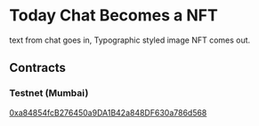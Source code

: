 # Today Chat Becomes a NFT

text from chat goes in, Typographic styled image NFT comes out.


## Contracts

### Testnet (Mumbai)

[0xa84854fcB276450a9DA1B42a848DF630a786d568](https://mumbai.polygonscan.com/address/0xa84854fcB276450a9DA1B42a848DF630a786d568)